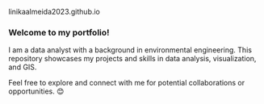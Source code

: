 linikaalmeida2023.github.io

### Welcome to my portfolio! 

I am a data analyst with a background in environmental engineering. This repository showcases my projects and skills in data analysis, visualization, and GIS. 


Feel free to explore and connect with me for potential collaborations or opportunities. 😊
